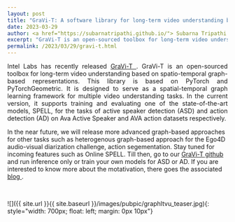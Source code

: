```yaml
---
layout: post
title: "GraVi-T: A software library for long-term video understanding based on spatio-temporal graphs"
date: 2023-03-29
author: <a href="https://subarnatripathi.github.io/"> Subarna Tripathi </a>
excerpt: "GraVi-T is an open-sourced toolbox for long-term video understanding based on spatio-temporal graph-based representations."  
permalink: /2023/03/29/gravi-t.html
---
```



<p style='text-align: justify;'>
Intel Labs has recently released <a href="https://github.com/IntelLabs/GraVi-T"> GraVi-T </a>. GraVi-T is an open-sourced toolbox for long-term video understanding based on spatio-temporal graph-based representations. This library is based on PyTorch and PyTorchGeometric. It is designed to serve as a spatial-temporal graph learning framework for multiple video understanding tasks. In the current version, it supports training and evaluating one of the state-of-the-art models, SPELL, for the tasks of active speaker detection (ASD) and action detection (AD) on Ava Active Speaker and AVA action datasets respectively. 

In the near future, we will release more advanced graph-based approaches for other tasks such as heterogenous graph-based approach for the Ego4D audio-visual diarization challenge, action segementation. Stay tuned for incoming features such as Online SPELL. Till then, go to our <a href="https://github.com/IntelLabs/GraVi-T"> GraVi-T github </a> and run inference only or train your own models for ASD or AD. If you are interested to know more about the motativation, there goes the associated <a href="https://community.intel.com/t5/Blogs/Tech-Innovation/Artificial-Intelligence-AI/Spatio-Temporal-Graphs-for-Long-Term-Video-Understanding/post/1425258#.Y1oG7jhUOBs.linkedin"> blog </a>.


<br>

![]({{ site.url }}{{ site.baseurl }}/images/pubpic/graphltvu_teaser.jpg){: style="width: 700px; float: left; margin: 0px 10px"} 



</p>






